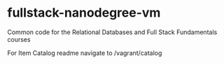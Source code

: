 fullstack-nanodegree-vm
=============

Common code for the Relational Databases and Full Stack Fundamentals courses

For Item Catalog readme navigate to /vagrant/catalog
